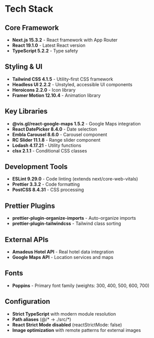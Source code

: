 # Tech Stack

## Core Framework
- **Next.js 15.3.2** - React framework with App Router
- **React 19.1.0** - Latest React version  
- **TypeScript 5.2.2** - Type safety

## Styling & UI
- **Tailwind CSS 4.1.5** - Utility-first CSS framework
- **Headless UI 2.2.2** - Unstyled, accessible UI components
- **Heroicons 2.2.0** - Icon library
- **Framer Motion 12.10.4** - Animation library

## Key Libraries
- **@vis.gl/react-google-maps 1.5.2** - Google Maps integration
- **React DatePicker 8.4.0** - Date selection
- **Embla Carousel 8.6.0** - Carousel component
- **RC Slider 11.1.8** - Range slider component
- **Lodash 4.17.21** - Utility functions
- **clsx 2.1.1** - Conditional CSS classes

## Development Tools
- **ESLint 9.29.0** - Code linting (extends next/core-web-vitals)
- **Prettier 3.3.2** - Code formatting
- **PostCSS 8.4.31** - CSS processing

## Prettier Plugins
- **prettier-plugin-organize-imports** - Auto-organize imports
- **prettier-plugin-tailwindcss** - Tailwind class sorting

## External APIs
- **Amadeus Hotel API** - Real hotel data integration
- **Google Maps API** - Location services and maps

## Fonts
- **Poppins** - Primary font family (weights: 300, 400, 500, 600, 700)

## Configuration
- **Strict TypeScript** with modern module resolution
- **Path aliases** (@/* -> ./src/*)
- **React Strict Mode disabled** (reactStrictMode: false)
- **Image optimization** with remote patterns for external images
